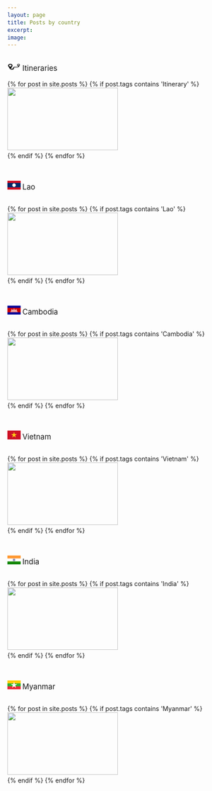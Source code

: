 ```yaml
---
layout: page
title: Posts by country
excerpt:
image:
---
```

<div id="main" role="main" ><br>
<img src="../images/flags/itinerary.png"/> <big>Itineraries</big><br><br>
<div>
{% for post in site.posts %}
	{% if post.tags contains 'Itinerary' %}
		<a href="{{ site.url }}{{ post.url }}">
			<div class="image" data-content="{{post.title}}">
				<img src="../images/{{post.image.feature}}" height="250" width="250" style="height:141px;margin-bottom: 4px"/>
			</div>
		</a>
	{% endif %}
{% endfor %}
</div>
<br><br>

<img src="../images/flags/la.png"/> <big>Lao</big><br><br>
<div>
{% for post in site.posts %}
	{% if post.tags contains 'Lao' %}
		<a href="{{ site.url }}{{ post.url }}">
			<div class="image" data-content="{{post.title}}">
				<img src="../images/{{post.image.feature}}" height="250" width="250" style="height:141px;margin-bottom: 4px"/>
			</div>
		</a>
	{% endif %}
{% endfor %}
</div>
<br><br>

<img src="../images/flags/kh.png"/> <big>Cambodia</big><br><br>
<div>
{% for post in site.posts %}
	{% if post.tags contains 'Cambodia' %}
		<a href="{{ site.url }}{{ post.url }}">
			<div class="image" data-content="{{post.title}}">
				<img src="../images/{{post.image.feature}}" height="250" width="250" style="height:141px;margin-bottom: 4px"/>
			</div>
		</a>
	{% endif %}
{% endfor %}
</div>
<br><br>

<img src="../images/flags/vn.png"/> <big>Vietnam</big><br><br>
<div>
{% for post in site.posts %}
	{% if post.tags contains 'Vietnam' %}
		<a href="{{ site.url }}{{ post.url }}">
			<div class="image" data-content="{{post.title}}">
				<img src="../images/{{post.image.feature}}" height="250" width="250" style="height:141px;margin-bottom: 4px"/>
			</div>
		</a>
	{% endif %}
{% endfor %}
</div>
<br><br>

<img src="../images/flags/in.png"/> <big>India</big><br><br>
<div>
{% for post in site.posts %}
	{% if post.tags contains 'India' %}
		<a href="{{ site.url }}{{ post.url }}">
			<div class="image" data-content="{{post.title}}">
				<img src="../images/{{post.image.feature}}" height="250" width="250" style="height:141px;margin-bottom: 4px"/>
			</div>
		</a>
	{% endif %}
{% endfor %}
</div>
<br><br>

<img src="../images/flags/mm.png"/> <big>Myanmar</big><br><br>
<div>
{% for post in site.posts %}
	{% if post.tags contains 'Myanmar' %}
	<a href="{{ site.url }}{{ post.url }}">
		<div class="image" data-content="{{post.title}}">
			<img src="../images/{{post.image.feature}}" height="250" width="250" style="height:141px;margin-bottom: 4px"/>
		</div>
	</a>
	{% endif %}
{% endfor %}
</div>
</div>